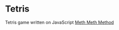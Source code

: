 # Tetris
Tetris game written on JavaScript [Meth Meth Method](https://www.youtube.com/watch?v=H2aW5V46khA&t=127s)
